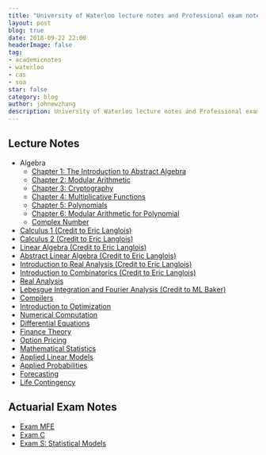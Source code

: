 ```yaml
---
title: "University of Waterloo lecture notes and Professional exam notes"
layout: post
blog: true
date: 2018-09-22 22:00
headerImage: false
tag:
- academicnotes
- waterloo
- cas
- soa
star: false
category: blog
author: johnewzhang
description: University of Waterloo lecture notes and Professional exam notes
---
```


<h2>Lecture Notes</h2>

<ul>
	<li>Algebra
      <ul>
      <li><a href="http://WizardKingZ.github.io/assets/pdfs/Algebra Notes/Algebra Notes .pdf">Chapter 1: The Introduction to Abstract Algebra</a></li>
      <li><a href="http://WizardKingZ.github.io/assets/pdfs/Algebra Notes/Algebra Notes 2.pdf">Chapter 2: Modular Arithmetic</a></li>
      <li><a href="http://WizardKingZ.github.io/assets/pdfs/Algebra Notes/Algebra 3.pdf">Chapter 3: Cryptography</a></li>
      <li><a href="http://WizardKingZ.github.io/assets/pdfs/Algebra Notes/Algebra Note 4.pdf">Chapter 4: Multiplicative Functions</a></li>
      <li><a href="http://WizardKingZ.github.io/assets/pdfs/Algebra Notes/Algebra Notes 5.pdf">Chapter 5: Polynomials</a></li>
      <li><a href="http://WizardKingZ.github.io/assets/pdfs/Algebra Notes/Algebra Notes 6.pdf">Chapter 6: Modular Arithmetic for Polynomial</a></li>
      <li><a href="http://WizardKingZ.github.io/assets/pdfs/Algebra Notes/Complex Number .pdf">Complex Number</a></li>
    </ul></li>
<li><a href="http://WizardKingZ.github.io/assets/pdfs/MATH147.pdf">Calculus 1 (Credit to Eric Langlois)</a></li>
<li><a href="http://WizardKingZ.github.io/assets/pdfs/MATH148.pdf">Calculus 2 (Credit to Eric Langlois)</a></li>
<li><a href="http://WizardKingZ.github.io/assets/pdfs/MATH146.pdf">Linear Algebra (Credit to Eric Langlois)</a></li>
<li><a href="http://WizardKingZ.github.io/assets/pdfs/MATH245.pdf">Abstract Linear Algebra (Credit to Eric Langlois)</a></li>
<li><a href="http://WizardKingZ.github.io/assets/pdfs/MATH247.pdf">Introduction to Real Analysis (Credit to Eric Langlois)</a></li>
<li><a href="http://WizardKingZ.github.io/assets/pdfs/MATH249.pdf">Introduction to Combinatorics (Credit to Eric Langlois)</a></li>
  <li><a href="http://WizardKingZ.github.io/assets/pdfs/PMATH_351_note.pdf">Real Analysis</a></li>
  <li><a href="http://WizardKingZ.github.io/assets/pdfs/PMATH 450.pdf">Lebesgue Integration and Fourier Analysis (Credit to ML Baker)</a></li>
  <li><a href="http://WizardKingZ.github.io/assets/pdfs/CS 241 Note.pdf">Compilers</a></li>
  <li><a href="http://WizardKingZ.github.io/assets/pdfs/CO_255_notes.pdf">Introduction to Optimization</a></li>
	<li><a href="http://WizardKingZ.github.io/assets/pdfs/AMATH242_notes.pdf">Numerical Computation</a></li>
	<li><a href="http://WizardKingZ.github.io/assets/pdfs/AMATH_350_notes.pdf">Differential Equations</a></li>
	<li><a href="http://WizardKingZ.github.io/assets/pdfs/ACTSC372_notes.pdf">Finance Theory</a></li>
	<li><a href="http://WizardKingZ.github.io/assets/pdfs/ACTSC_446_notes.pdf">Option Pricing</a></li>
  <li><a href="http://WizardKingZ.github.io/assets/pdfs/STAT_330_notes.pdf">Mathematical Statistics</a></li>
  <li><a href="http://WizardKingZ.github.io/assets/pdfs/STAT_331_notes.pdf">Applied Linear Models</a></li>
  <li><a href="http://WizardKingZ.github.io/assets/pdfs/STAT_333_notes.pdf">Applied Probabilities</a></li>
  <li><a href="http://WizardKingZ.github.io/assets/pdfs/STAT_443_notes.pdf">Forecasting</a></li>
	<li><a href="http://WizardKingZ.github.io/assets/pdfs/ACTSC_331_notes.pdf">Life Contingency</a></li>
	
</ul>

<h2>Actuarial Exam Notes</h2>

<ul>
  <li><a href="http://WizardKingZ.github.io/assets/pdfs/Study_notes_for_MFE.pdf">Exam MFE</a></li>
	<li><a href="http://WizardKingZ.github.io/assets/pdfs/Study_notes_for_C.pdf">Exam C</a></li>
	<li><a href="http://WizardKingZ.github.io/assets/pdfs/exam_s_study_note.pdf">Exam S: Statistical Models</a></li>
</ul>
